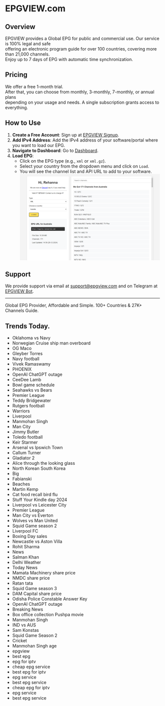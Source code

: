 # EPGVIEW.com



## Overview
EPGVIEW provides a Global EPG for public and commercial use. Our service is 100% legal and safe\
offering an electronic program guide for over 100 countries, covering more than 21,000 channels.\
Enjoy up to 7 days of EPG with automatic time synchronization.

## Pricing
We offer a free 1-month trial. \
After that, you can choose from monthly, 3-monthly, 7-monthly, or annual plans \
depending on your usage and needs. A single subscription grants access to everything.

## How to Use
1. **Create a Free Account**: Sign up at [EPGVIEW Signup](https://epgview.com/signup.php).
2. **Add IPv4 Address**: Add the IPv4 address of your software/portal where you want to load our EPG.
3. **Navigate to Dashboard**: Go to [Dashboard](https://epgview.com/dashboard.php).
4. **Load EPG**:
   - Click on the EPG type (e.g., `xml` or `xml.gz`).
   - Select your country from the dropdown menu and click on `Load`.
   - You will see the channel list and API URL to add to your software.
![EPGVIEW](img/dashboard.png)
## Support
We provide support via email at [support@epgview.com](mailto:support@epgview.com) and on Telegram at [EPGVIEW Bot](https://t.me/epgview_bot).

---

Global EPG Provider, Affordable and Simple. 100+ Countries & 27K+ Channels Guide.

## Trends Today.

- Oklahoma vs Navy
- Norwegian Cruise ship man overboard
- OG Maco
- Gleyber Torres
- Navy football
- Vivek Ramaswamy
- PHOENIX
- OpenAI ChatGPT outage
- CeeDee Lamb
- Bowl game schedule
- Seahawks vs Bears
- Premier League
- Teddy Bridgewater
- Rutgers football
- Warriors
- Liverpool
- Manmohan Singh
- Man City
- Jimmy Butler
- Toledo football
- Keir Starmer
- Arsenal vs Ipswich Town
- Callum Turner
- Gladiator 2
- Alice through the looking glass
- North Korean South Korea
- Big
- Fabianski
- Beaches
- Martin Kemp
- Cat food recall bird flu
- Stuff Your Kindle day 2024
- Liverpool vs Leicester City
- Premier League
- Man City vs Everton
- Wolves vs Man United
- Squid Game season 2
- Liverpool FC
- Boxing Day sales
- Newcastle vs Aston Villa
- Rohit Sharma
- News
- Salman Khan
- Delhi Weather
- Today News
- Mamata Machinery share price
- NMDC share price
- Ratan tata
- Squid Game season 3
- DAM Capital share price
- Odisha Police Constable Answer Key
- OpenAI ChatGPT outage
- Breaking News
- Box office collection Pushpa movie
- Manmohan Singh
- IND vs AUS
- Sam Konstas
- Squid Game Season 2
- Cricket
- Manmohan Singh age
- epgview
- best epg
- epg for iptv
- cheap epg service
- best epg for iptv
- epg service
- best epg service
- cheap epg for iptv
- epg service
- best epg service
